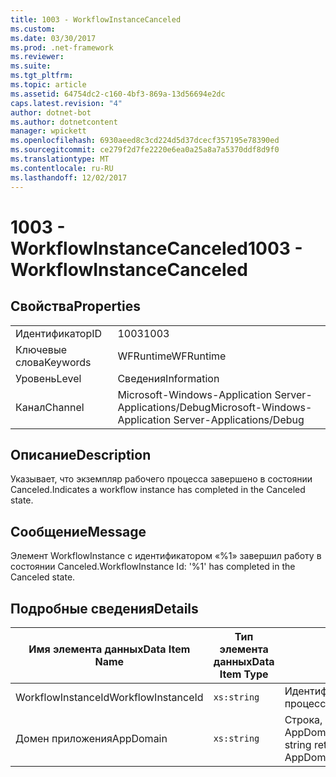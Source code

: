```yaml
---
title: 1003 - WorkflowInstanceCanceled
ms.custom: 
ms.date: 03/30/2017
ms.prod: .net-framework
ms.reviewer: 
ms.suite: 
ms.tgt_pltfrm: 
ms.topic: article
ms.assetid: 64754dc2-c160-4bf3-869a-13d56694e2dc
caps.latest.revision: "4"
author: dotnet-bot
ms.author: dotnetcontent
manager: wpickett
ms.openlocfilehash: 6930aeed8c3cd224d5d37dcecf357195e78390ed
ms.sourcegitcommit: ce279f2d7fe2220e6ea0a25a8a7a5370ddf8d9f0
ms.translationtype: MT
ms.contentlocale: ru-RU
ms.lasthandoff: 12/02/2017
---
```

# <a name="1003---workflowinstancecanceled"></a><span data-ttu-id="1a709-102">1003 - WorkflowInstanceCanceled</span><span class="sxs-lookup"><span data-stu-id="1a709-102">1003 - WorkflowInstanceCanceled</span></span>
## <a name="properties"></a><span data-ttu-id="1a709-103">Свойства</span><span class="sxs-lookup"><span data-stu-id="1a709-103">Properties</span></span>  
  
|||  
|-|-|  
|<span data-ttu-id="1a709-104">Идентификатор</span><span class="sxs-lookup"><span data-stu-id="1a709-104">ID</span></span>|<span data-ttu-id="1a709-105">1003</span><span class="sxs-lookup"><span data-stu-id="1a709-105">1003</span></span>|  
|<span data-ttu-id="1a709-106">Ключевые слова</span><span class="sxs-lookup"><span data-stu-id="1a709-106">Keywords</span></span>|<span data-ttu-id="1a709-107">WFRuntime</span><span class="sxs-lookup"><span data-stu-id="1a709-107">WFRuntime</span></span>|  
|<span data-ttu-id="1a709-108">Уровень</span><span class="sxs-lookup"><span data-stu-id="1a709-108">Level</span></span>|<span data-ttu-id="1a709-109">Сведения</span><span class="sxs-lookup"><span data-stu-id="1a709-109">Information</span></span>|  
|<span data-ttu-id="1a709-110">Канал</span><span class="sxs-lookup"><span data-stu-id="1a709-110">Channel</span></span>|<span data-ttu-id="1a709-111">Microsoft-Windows-Application Server-Applications/Debug</span><span class="sxs-lookup"><span data-stu-id="1a709-111">Microsoft-Windows-Application Server-Applications/Debug</span></span>|  
  
## <a name="description"></a><span data-ttu-id="1a709-112">Описание</span><span class="sxs-lookup"><span data-stu-id="1a709-112">Description</span></span>  
 <span data-ttu-id="1a709-113">Указывает, что экземпляр рабочего процесса завершено в состоянии Canceled.</span><span class="sxs-lookup"><span data-stu-id="1a709-113">Indicates a workflow instance has completed in the Canceled state.</span></span>  
  
## <a name="message"></a><span data-ttu-id="1a709-114">Сообщение</span><span class="sxs-lookup"><span data-stu-id="1a709-114">Message</span></span>  
 <span data-ttu-id="1a709-115">Элемент WorkflowInstance с идентификатором «%1» завершил работу в состоянии Canceled.</span><span class="sxs-lookup"><span data-stu-id="1a709-115">WorkflowInstance Id: '%1' has completed in the Canceled state.</span></span>  
  
## <a name="details"></a><span data-ttu-id="1a709-116">Подробные сведения</span><span class="sxs-lookup"><span data-stu-id="1a709-116">Details</span></span>  
  
|<span data-ttu-id="1a709-117">Имя элемента данных</span><span class="sxs-lookup"><span data-stu-id="1a709-117">Data Item Name</span></span>|<span data-ttu-id="1a709-118">Тип элемента данных</span><span class="sxs-lookup"><span data-stu-id="1a709-118">Data Item Type</span></span>|<span data-ttu-id="1a709-119">Описание</span><span class="sxs-lookup"><span data-stu-id="1a709-119">Description</span></span>|  
|--------------------|--------------------|-----------------|  
|<span data-ttu-id="1a709-120">WorkflowInstanceId</span><span class="sxs-lookup"><span data-stu-id="1a709-120">WorkflowInstanceId</span></span>|`xs:string`|<span data-ttu-id="1a709-121">Идентификатор экземпляра для рабочего процесса.</span><span class="sxs-lookup"><span data-stu-id="1a709-121">The instance id for the workflow</span></span>|  
|<span data-ttu-id="1a709-122">Домен приложения</span><span class="sxs-lookup"><span data-stu-id="1a709-122">AppDomain</span></span>|`xs:string`|<span data-ttu-id="1a709-123">Строка, возвращаемая AppDomain.CurrentDomain.FriendlyName.</span><span class="sxs-lookup"><span data-stu-id="1a709-123">The string returned by AppDomain.CurrentDomain.FriendlyName.</span></span>|
